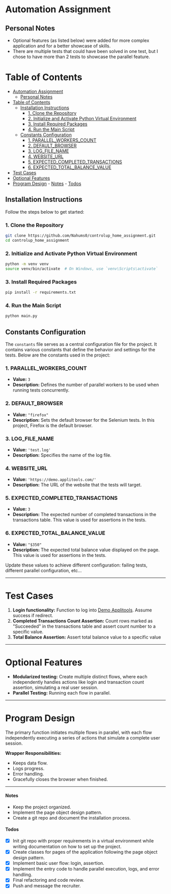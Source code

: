 # Automation Assignment

## Personal Notes

- Optional features (as listed below) were added for more complex application and for a better showcase of skills.
- There are multiple tests that could have been solved in one test, but I chose to have more than 2 tests to showcase the parallel feature.

# Table of Contents
- [Automation Assignment](#automation-assignment)
  - [Personal Notes](#personal-notes)
- [Table of Contents](#table-of-contents)
  - [Installation Instructions](#installation-instructions)
    - [1. Clone the Repository](#1-clone-the-repository)
    - [2. Initialize and Activate Python Virtual Environment](#2-initialize-and-activate-python-virtual-environment)
    - [3. Install Required Packages](#3-install-required-packages)
    - [4. Run the Main Script](#4-run-the-main-script)
  - [Constants Configuration](#constants-configuration)
    - [1. PARALLEL\_WORKERS\_COUNT](#1-parallel_workers_count)
    - [2. DEFAULT\_BROWSER](#2-default_browser)
    - [3. LOG\_FILE\_NAME](#3-log_file_name)
    - [4. WEBSITE\_URL](#4-website_url)
    - [5. EXPECTED\_COMPLETED\_TRANSACTIONS](#5-expected_completed_transactions)
    - [6. EXPECTED\_TOTAL\_BALANCE\_VALUE](#6-expected_total_balance_value)
- [Test Cases](#test-cases)
- [Optional Features](#optional-features)
- [Program Design](#program-design)
      - [Notes](#notes)
      - [Todos](#todos)

## Installation Instructions

Follow the steps below to get started:

### 1. Clone the Repository

```bash
git clone https://github.com/Nahums0/controlup_home_assignment.git
cd controlup_home_assignment
```

### 2. Initialize and Activate Python Virtual Environment
```bash
python -m venv venv
source venv/bin/activate  # On Windows, use `venv\Scripts\activate`
```

### 3. Install Required Packages
```bash
pip install -r requirements.txt
```

### 4. Run the Main Script
```bash
python main.py
```

## Constants Configuration

The `constants` file serves as a central configuration file for the project. It contains various constants that define the behavior and settings for the tests. Below are the constants used in the project:

### 1. PARALLEL_WORKERS_COUNT
- **Value:** `3`
- **Description:** Defines the number of parallel workers to be used when running tests concurrently.

### 2. DEFAULT_BROWSER
- **Value:** `"firefox"`
- **Description:** Sets the default browser for the Selenium tests. In this project, Firefox is the default browser.

### 3. LOG_FILE_NAME
- **Value:** `'test.log'`
- **Description:** Specifies the name of the log file.

### 4. WEBSITE_URL
- **Value:** `'https://demo.applitools.com/'`
- **Description:** The URL of the website that the tests will target.

### 5. EXPECTED_COMPLETED_TRANSACTIONS
- **Value:** `3`
- **Description:** The expected number of completed transactions in the transactions table. This value is used for assertions in the tests.

### 6. EXPECTED_TOTAL_BALANCE_VALUE
- **Value:** `"$350"`
- **Description:** The expected total balance value displayed on the page. This value is used for assertions in the tests.

Update these values to achieve different configuration: failing tests, different parallel configuration, etc...

---

# Test Cases

1. **Login functionality:** Function to log into [Demo Applitools](https://demo.applitools.com/). Assume success if redirect.
2. **Completed Transactions Count Assertion:** Count rows marked as "Succeeded" in the transactions table and assert count number to a specific value.
3. **Total Balance Assertion:** Assert total balance value to a specific value

---

# Optional Features

- **Modularized testing:** Create multiple distinct flows, where each independently handles actions like login and transaction count assertion, simulating a real user session.
- **Parallel Testing:** Running each flow in parallel.

---

# Program Design

The primary function initiates multiple flows in parallel, with each flow independently executing a series of actions that simulate a complete user session.

**Wrapper Responsibilities:**
- Keeps data flow.
- Logs progress.
- Error handling.
- Gracefully closes the browser when finished.

---

#### Notes

- Keep the project organized.
- Implement the page object design pattern.
- Create a git repo and document the installation process.

#### Todos

- [x] Init git repo with proper requirements in a virtual environment while writing documentation on how to set up the project.
- [x] Create classes for pages of the application following the page object design pattern.
- [x] Implement basic user flow: login, assertion.
- [x] Implement the entry code to handle parallel execution, logs, and error handling.
- [x] Final refactoring and code review.
- [x] Push and message the recruiter.
